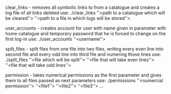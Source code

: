 clear_links - removes all symbolic links to from a catalogue and creates a log file of all links deleted
use: ./clear_links ''<path to a catalogue which will be cleared''> ''<path to a file in which logs will be stored''>

user_accounts - creates account for user with name given in parameter with home catalogue and temporary password that he is forced to change on the first log-in
use: ./user_accounts ''<username''>

split_files - split files from one file into two files, writing every even line into second file and every odd line into third file and numering those lines
use: ./split_files ''<file which will be split''> ''<file that will take even lines''> ''<file that will take odd lines''>

permission - takes numerical permissions as the first parameter and gives them to all files passed as next parameters
use: ./permissions ''<numercial permission''> ''<file1''> ''<file2''> ''<file3''> ...
